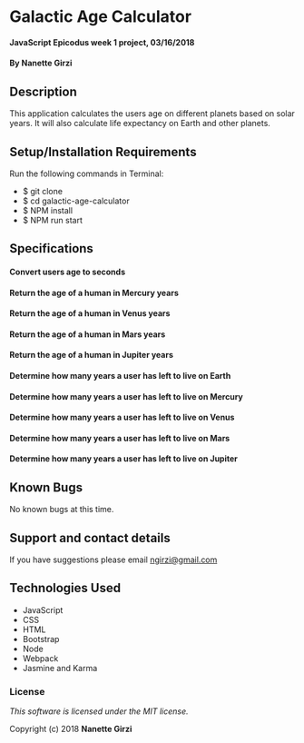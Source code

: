 # Galactic Age Calculator

#### JavaScript Epicodus week 1 project, 03/16/2018

#### By **Nanette Girzi**

## Description

This application calculates the users age on different planets based on solar years. It will also calculate life expectancy on Earth and other planets.


## Setup/Installation Requirements

Run the following commands in Terminal:

* $ git clone
* $ cd galactic-age-calculator
* $ NPM install
* $ NPM run start

## Specifications

#### Convert users age to seconds
#### Return the age of a human in Mercury years
#### Return the age of a human in Venus years
#### Return the age of a human in Mars years
#### Return the age of a human in Jupiter years
#### Determine how many years a user has left to live on Earth
#### Determine how many years a user has left to live on Mercury
#### Determine how many years a user has left to live on Venus
#### Determine how many years a user has left to live on Mars
#### Determine how many years a user has left to live on Jupiter

## Known Bugs

No known bugs at this time.

## Support and contact details

If you have suggestions please email ngirzi@gmail.com

## Technologies Used

* JavaScript
* CSS
* HTML
* Bootstrap
* Node
* Webpack
* Jasmine and Karma

### License

*This software is licensed under the MIT license.*

Copyright (c) 2018 **Nanette Girzi**
